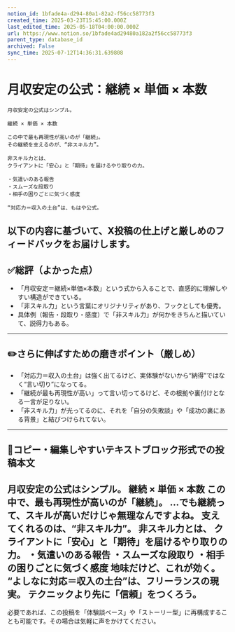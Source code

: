 ```yaml
---
notion_id: 1bfade4a-d294-80a1-82a2-f56cc58773f3
created_time: 2025-03-23T15:45:00.000Z
last_edited_time: 2025-05-18T04:00:00.000Z
url: https://www.notion.so/1bfade4ad29480a182a2f56cc58773f3
parent_type: database_id
archived: False
sync_time: 2025-07-12T14:36:31.639808
---
```


# 月収安定の公式：継続 × 単価 × 本数

```plain text
月収安定の公式はシンプル。

継続 × 単価 × 本数

この中で最も再現性が高いのが「継続」。
その継続を支えるのが、“非スキル力”。

非スキル力とは、
クライアントに「安心」と「期待」を届けるやり取りの力。

・気遣いのある報告
・スムーズな段取り
・相手の困りごとに気づく感度

“対応力＝収入の土台”は、もはや公式。
```
以下の内容に基づいて、X投稿の仕上げと厳しめのフィードバックをお届けします。
---
## ✅総評（よかった点）
- 「月収安定＝継続×単価×本数」という式から入ることで、直感的に理解しやすい構造ができている。
- 「非スキル力」という言葉にオリジナリティがあり、フックとしても優秀。
- 具体例（報告・段取り・感度）で「非スキル力」が何かをきちんと描いていて、説得力もある。
---
## ✏️さらに伸ばすための磨きポイント（厳しめ）
- 「対応力＝収入の土台」は強く出てるけど、実体験がないから“納得”ではなく“言い切り”になってる。
- 「継続が最も再現性が高い」って言い切ってるけど、その根拠や裏付けとなる一言が足りない。
- 「非スキル力」が光ってるのに、それを「自分の失敗談」や「成功の裏にある背景」と結びつけられてない。
---
## 📄コピー・編集しやすいテキストブロック形式での投稿本文
月収安定の公式はシンプル。
継続 × 単価 × 本数
この中で、最も再現性が高いのが「継続」。
…でも継続って、スキルが高いだけじゃ無理なんですよね。
支えてくれるのは、“非スキル力”。
非スキル力とは、
クライアントに「安心」と「期待」を届けるやり取りの力。
・気遣いのある報告
・スムーズな段取り
・相手の困りごとに気づく感度
地味だけど、これが効く。
“よしなに対応＝収入の土台”は、フリーランスの現実。
テクニックより先に「信頼」をつくろう。
---
必要であれば、この投稿を「体験談ベース」や「ストーリー型」に再構成することも可能です。その場合は気軽に声をかけてください。